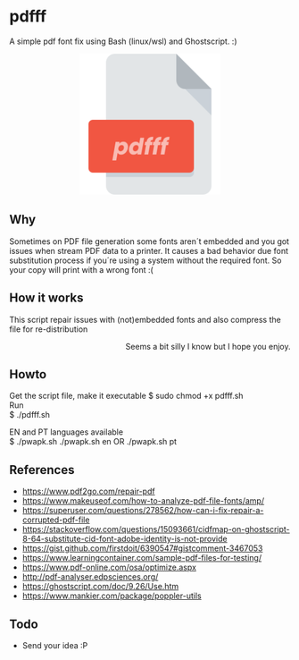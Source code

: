 # pdfff
A simple pdf font fix using Bash (linux/wsl) and Ghostscript. :)
<br />
<p align="center"><img src="https://raw.githubusercontent.com/saymoncoppi/pdfff/main/pdfff.png" height="50%" width="50%"></p>

## Why
Sometimes on PDF file generation some fonts aren´t embedded and you got issues when stream PDF data to a printer.
It causes a bad behavior due font substitution process if you´re using a system without the required font.
So your copy will print with a wrong font :(

## How it works
This script repair issues with (not)embedded fonts and also compress the file for re-distribution
<div align="right">Seems a bit silly I know but I hope you enjoy.</div>

## Howto
Get the script file, make it executable
$ sudo chmod +x pdfff.sh \
Run \
$ ./pdfff.sh

EN and PT languages available \
$ ./pwapk.sh 
./pwapk.sh en OR ./pwapk.sh pt

## References
- https://www.pdf2go.com/repair-pdf
- https://www.makeuseof.com/how-to-analyze-pdf-file-fonts/amp/
- https://superuser.com/questions/278562/how-can-i-fix-repair-a-corrupted-pdf-file
- https://stackoverflow.com/questions/15093661/cidfmap-on-ghostscript-8-64-substitute-cid-font-adobe-identity-is-not-provide
- https://gist.github.com/firstdoit/6390547#gistcomment-3467053
- https://www.learningcontainer.com/sample-pdf-files-for-testing/
- https://www.pdf-online.com/osa/optimize.aspx
- http://pdf-analyser.edpsciences.org/
- https://ghostscript.com/doc/9.26/Use.htm
- https://www.mankier.com/package/poppler-utils

## Todo
- Send your idea :P
